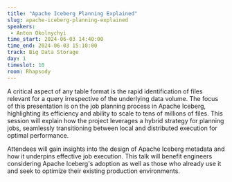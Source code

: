```yaml
---
title: "Apache Iceberg Planning Explained"
slug: apache-iceberg-planning-explained
speakers:
 - Anton Okolnychyi
time_start: 2024-06-03 14:40:00
time_end: 2024-06-03 15:10:00
track: Big Data Storage
day: 1
timeslot: 10
room: Rhapsody
---
```


A critical aspect of any table format is the rapid identification of files relevant for a query irrespective of the underlying data volume. The focus of this presentation is on the job planning process in Apache Iceberg, highlighting its efficiency and ability to scale to tens of millions of files. This session will explain how the project leverages a hybrid strategy for planning jobs, seamlessly transitioning between local and distributed execution for optimal performance. 
 
 
 
 Attendees will gain insights into the design of Apache Iceberg metadata and how it underpins effective job execution. This talk will benefit engineers considering Apache Iceberg's adoption as well as those who already use it and seek to optimize their existing production environments.